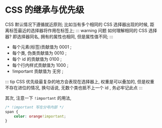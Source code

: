 # CSS 的继承与优先级

CSS 默认情况下遵循就近原则; 比如当有多个相同的 CSS 选择器出现的时候, 距离标签最近的选择器将作用在标签上; 
::: warning 问题
如何理解相同的 CSS 选择器? 即选择器同名, 拥有的属性也相同, 但是属性值不同; 
:::

- 每个元素(标签)贡献值为 0001 ;
- 每个类, 伪类贡献值为 0010 ;
- 每个 id 的贡献值为 0100 ;
- 每个行内样式贡献值为 1000 ;
- !important 贡献值为 无穷 ;

::: tip
CSS 优先级最复杂的地方会表现在选择器上, 权重是可以叠加的, 但是权重不存在进位的情况, 换句话说, 无数个类也抵不上一个 id , 务必牢记此点
:::

其次, 注意一下 `!important` 的用法, 
``` CSS
/* !important 写在分号内部 */
span {
    color: orange!important;
}
```